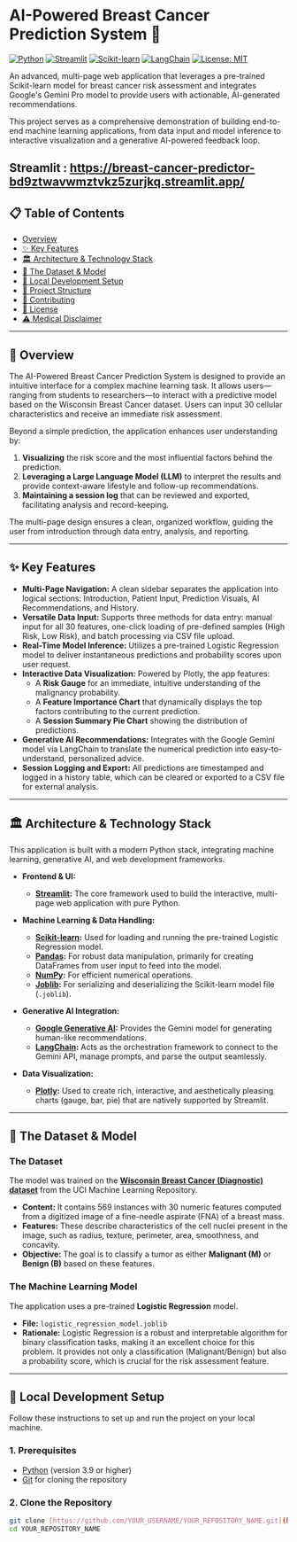 # AI-Powered Breast Cancer Prediction System 🏥

[![Python](https://img.shields.io/badge/Python-3.9%2B-3776AB?style=for-the-badge&logo=python)](https://www.python.org/)
[![Streamlit](https://img.shields.io/badge/Streamlit-1.30%2B-FF4B4B?style=for-the-badge&logo=streamlit)](https://streamlit.io)
[![Scikit-learn](https://img.shields.io/badge/Scikit--Learn-1.2%2B-F8991D?style=for-the-badge&logo=scikit-learn)](https://scikit-learn.org/)
[![LangChain](https://img.shields.io/badge/LangChain-0.1%2B-279434?style=for-the-badge)](https://www.langchain.com/)
[![License: MIT](https://img.shields.io/badge/License-MIT-yellow.svg?style=for-the-badge)](https://opensource.org/licenses/MIT)

An advanced, multi-page web application that leverages a pre-trained Scikit-learn model for breast cancer risk assessment and integrates Google's Gemini Pro model to provide users with actionable, AI-generated recommendations.

This project serves as a comprehensive demonstration of building end-to-end machine learning applications, from data input and model inference to interactive visualization and a generative AI-powered feedback loop.

Streamlit : https://breast-cancer-predictor-bd9ztwavwmztvkz5zurjkq.streamlit.app/
---

## 📋 Table of Contents

- [Overview](#-overview)
- [✨ Key Features](#-key-features)
- [🏛️ Architecture & Technology Stack](#️-architecture--technology-stack)
- [🔬 The Dataset & Model](#-the-dataset--model)
- [🚀 Local Development Setup](#-local-development-setup)
- [📂 Project Structure](#-project-structure)
- [🤝 Contributing](#-contributing)
- [📄 License](#-license)
- [⚠️ Medical Disclaimer](#️-medical-disclaimer)

---

## 📝 Overview

The AI-Powered Breast Cancer Prediction System is designed to provide an intuitive interface for a complex machine learning task. It allows users—ranging from students to researchers—to interact with a predictive model based on the Wisconsin Breast Cancer dataset. Users can input 30 cellular characteristics and receive an immediate risk assessment.

Beyond a simple prediction, the application enhances user understanding by:
1.  **Visualizing** the risk score and the most influential factors behind the prediction.
2.  **Leveraging a Large Language Model (LLM)** to interpret the results and provide context-aware lifestyle and follow-up recommendations.
3.  **Maintaining a session log** that can be reviewed and exported, facilitating analysis and record-keeping.

The multi-page design ensures a clean, organized workflow, guiding the user from introduction through data entry, analysis, and reporting.

---

## ✨ Key Features

- **Multi-Page Navigation:** A clean sidebar separates the application into logical sections: Introduction, Patient Input, Prediction Visuals, AI Recommendations, and History.
- **Versatile Data Input:** Supports three methods for data entry: manual input for all 30 features, one-click loading of pre-defined samples (High Risk, Low Risk), and batch processing via CSV file upload.
- **Real-Time Model Inference:** Utilizes a pre-trained Logistic Regression model to deliver instantaneous predictions and probability scores upon user request.
- **Interactive Data Visualization:** Powered by Plotly, the app features:
    - A **Risk Gauge** for an immediate, intuitive understanding of the malignancy probability.
    - A **Feature Importance Chart** that dynamically displays the top factors contributing to the current prediction.
    - A **Session Summary Pie Chart** showing the distribution of predictions.
- **Generative AI Recommendations:** Integrates with the Google Gemini model via LangChain to translate the numerical prediction into easy-to-understand, personalized advice.
- **Session Logging and Export:** All predictions are timestamped and logged in a history table, which can be cleared or exported to a CSV file for external analysis.

---

## 🏛️ Architecture & Technology Stack

This application is built with a modern Python stack, integrating machine learning, generative AI, and web development frameworks.

- **Frontend & UI:**
  - **[Streamlit](https://streamlit.io/):** The core framework used to build the interactive, multi-page web application with pure Python.

- **Machine Learning & Data Handling:**
  - **[Scikit-learn](https://scikit-learn.org/):** Used for loading and running the pre-trained Logistic Regression model.
  - **[Pandas](https://pandas.pydata.org/):** For robust data manipulation, primarily for creating DataFrames from user input to feed into the model.
  - **[NumPy](https://numpy.org/):** For efficient numerical operations.
  - **[Joblib](https://joblib.readthedocs.io/):** For serializing and deserializing the Scikit-learn model file (`.joblib`).

- **Generative AI Integration:**
  - **[Google Generative AI](https://ai.google.com/):** Provides the Gemini model for generating human-like recommendations.
  - **[LangChain](https://www.langchain.com/):** Acts as the orchestration framework to connect to the Gemini API, manage prompts, and parse the output seamlessly.

- **Data Visualization:**
  - **[Plotly](https://plotly.com/python/):** Used to create rich, interactive, and aesthetically pleasing charts (gauge, bar, pie) that are natively supported by Streamlit.

---

## 🔬 The Dataset & Model

### The Dataset

The model was trained on the **[Wisconsin Breast Cancer (Diagnostic) dataset](https://archive.ics.uci.edu/dataset/17/breast+cancer+wisconsin+diagnostic)** from the UCI Machine Learning Repository.

- **Content:** It contains 569 instances with 30 numeric features computed from a digitized image of a fine-needle aspirate (FNA) of a breast mass.
- **Features:** These describe characteristics of the cell nuclei present in the image, such as radius, texture, perimeter, area, smoothness, and concavity.
- **Objective:** The goal is to classify a tumor as either **Malignant (M)** or **Benign (B)** based on these features.

### The Machine Learning Model

The application uses a pre-trained **Logistic Regression** model.
- **File:** `logistic_regression_model.joblib`
- **Rationale:** Logistic Regression is a robust and interpretable algorithm for binary classification tasks, making it an excellent choice for this problem. It provides not only a classification (Malignant/Benign) but also a probability score, which is crucial for the risk assessment feature.

---

## 🚀 Local Development Setup

Follow these instructions to set up and run the project on your local machine.

### 1. Prerequisites

- [Python](https://www.python.org/downloads/) (version 3.9 or higher)
- [Git](https://git-scm.com/downloads/) for cloning the repository

### 2. Clone the Repository

```bash
git clone [https://github.com/YOUR_USERNAME/YOUR_REPOSITORY_NAME.git](https://github.com/YOUR_USERNAME/YOUR_REPOSITORY_NAME.git)
cd YOUR_REPOSITORY_NAME
